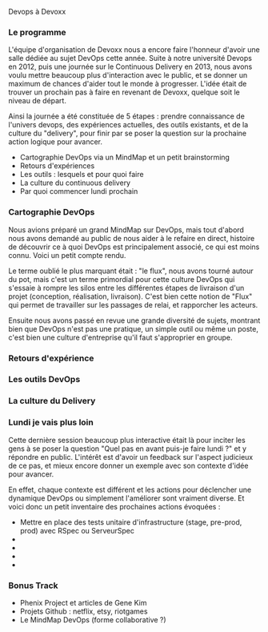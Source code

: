 Devops à Devoxx### Le programmeL'équipe d'organisation de Devoxx nous a encore faire l'honneur d'avoir une salle dédiée au sujet DevOps cette année. Suite à notre université Devops en 2012, puis une journée sur le Continuous Delivery en 2013, nous avons voulu mettre beaucoup plus d'interaction avec le public, et se donner un maximum de chances d'aider tout le monde à progresser. L'idée était de trouver un prochain pas à faire en revenant de Devoxx, quelque soit le niveau de départ. Ainsi la journée a été constituée de 5 étapes : prendre connaissance de l'univers devops, des expériences actuelles, des outils existants, et de la culture du "delivery", pour finir par se poser la question sur la prochaine action logique pour avancer.   * Cartographie DevOps via un MindMap et un petit brainstorming   * Retours d'expériences   * Les outils : lesquels et pour quoi faire   * La culture du continuous delivery   * Par quoi commencer lundi prochain### Cartographie DevOpsNous avions préparé un grand MindMap sur DevOps, mais tout d'abord nous avons demandé au public de nous aider à le refaire en direct, histoire de découvrir ce à quoi DevOps est principalement associé, ce qui est moins connu. Voici un petit compte rendu.Le terme oublié le plus marquant était : "le flux", nous avons tourné autour du pot, mais c'est un terme primordial pour cette culture DevOps qui s'essaie à rompre les silos entre les différentes étapes de livraison d'un projet (conception, réalisation, livraison). C'est bien cette notion de "Flux" qui permet de travailler sur les passages de relai, et rapporcher les acteurs.Ensuite nous avons passé en revue une grande diversité de sujets, montrant bien que DevOps n'est pas une pratique, un simple outil ou même un poste, c'est bien une culture d'entreprise qu'il faut s'approprier en groupe.### Retours d'expérience### Les outils DevOps### La culture du Delivery### Lundi je vais plus loinCette dernière session beaucoup plus interactive était là pour inciter les gens à se poser la question "Quel pas en avant puis-je faire lundi ?" et y répondre en public. L'intérêt est d'avoir un feedback sur l'aspect judicieux de ce pas, et mieux encore donner un exemple avec son contexte d'idée pour avancer. En effet, chaque contexte est différent et les actions pour déclencher une dynamique DevOps ou simplement l'améliorer sont vraiment diverse. Et voici donc un petit inventaire des prochaines actions évoquées :    * Mettre en place des tests unitaire d'infrastructure (stage, pre-prod, prod) avec RSpec ou ServeurSpec   *    *    *    * ### Bonus Track   * Phenix Project et articles de Gene Kim   * Projets Github : netflix, etsy, riotgames   * Le MindMap DevOps (forme collaborative ?)   